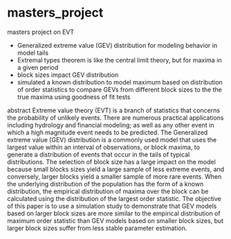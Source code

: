 # masters_project
masters project on EVT

- Generalized extreme value (GEV) distribution for modeling behavior in model tails
- Extremal types theorem is like the central limit theory, but for maxima in a given period
- block sizes impact GEV distribution
- simulated a known distribution to model maximum based on distribution of order statistics to compare GEVs from different block sizes to the the true maxima using goodness of fit tests

abstract
Extreme value theory (EVT) is a branch of statistics that concerns the probability of unlikely events. There are numerous practical applications including hydrology and financial modeling; as well as any other event in which a high magnitude event needs to be predicted. The Generalized extreme value (GEV) distribution is a commonly used model that uses the largest value within an interval of observations, or block maxima, to generate a distribution of events that occur in the tails of typical distributions. The selection of block size has a large impact on the model because small blocks sizes yield a large sample of less extreme events, and conversely, larger blocks yield a smaller sample of more rare events. When the underlying distribution of the population has the form of a known distribution, the empirical distribution of maxima over the block can be calculated using the distribution of the largest order statistic. The objective of this paper is to use a simulation study to demonstrate that GEV models based on larger block sizes are more similar to the empirical distribution of maximum order statistic than GEV models based on smaller block sizes, but larger block sizes suffer from less stable parameter estimation.
